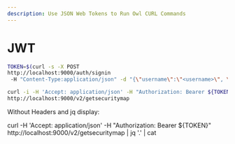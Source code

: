 ```yaml
---
description: Use JSON Web Tokens to Run Owl CURL Commands
---
```


# JWT

```bash
TOKEN=$(curl -s -X POST 
http://localhost:9000/auth/signin
 -H "Content-Type:application/json" -d "{\"username\":\"<username>\", \"password\":\"<password>\"}" | jq -r '.token')

curl -i -H 'Accept: application/json' -H "Authorization: Bearer ${TOKEN}" 
http://localhost:9000/v2/getsecuritymap

```

Without Headers and jq display:

curl -H 'Accept: application/json' -H "Authorization: Bearer ${TOKEN}" http://localhost:9000/v2/getsecuritymap \| jq '.' \| cat





